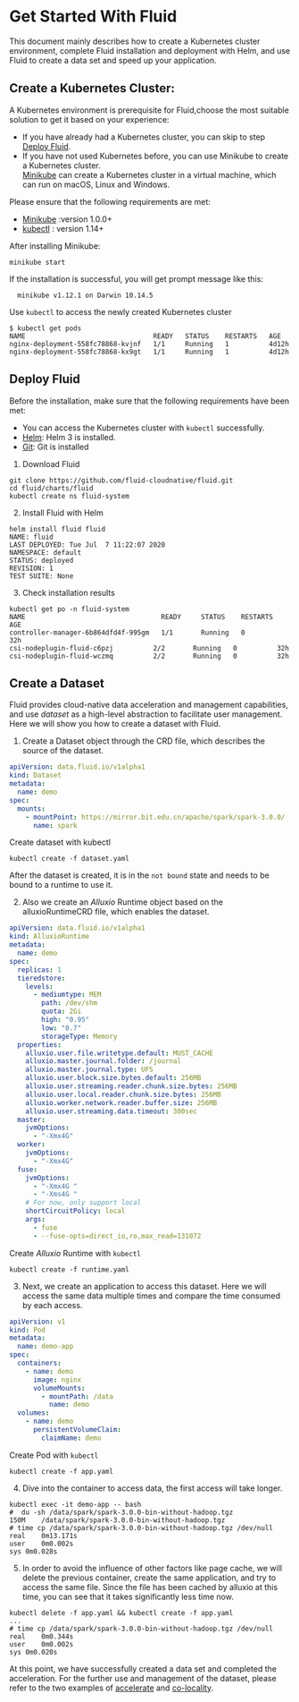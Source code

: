 # Get Started With Fluid

This document mainly describes how to create a Kubernetes cluster environment, complete Fluid installation and deployment with Helm, and use Fluid to create a data set and speed up your application.  

## Create a Kubernetes Cluster:  
A Kubernetes environment is prerequisite for Fluid,choose the most suitable solution to get it based on your experience: 
 
- If you have already had a Kubernetes cluster, you can skip to step  [Deploy Fluid](#Deploy-Fluid).  
- If you have not used Kubernetes before, you can use Minikube to create a Kubernetes cluster.  
[Minikube](https://kubernetes.io/docs/setup/minikube/) can create a Kubernetes cluster in a virtual machine, which can run on macOS, Linux and Windows.  

Please ensure that the following requirements are met:  

  - [Minikube](https://kubernetes.io/docs/tasks/tools/install-minikube/) :version 1.0.0+   
  - [kubectl](https://kubernetes.io/docs/tasks/tools/install-kubectl) :           version 1.14+       

After installing Minikube:
```shell
minikube start
```

If the installation is successful, you will get prompt message like this:
```shell
  minikube v1.12.1 on Darwin 10.14.5
```  

Use `kubectl` to access the newly created Kubernetes cluster  
```shell
$ kubectl get pods
NAME                                READY   STATUS    RESTARTS   AGE
nginx-deployment-558fc78868-kvjnf   1/1     Running   1          4d12h
nginx-deployment-558fc78868-kx9gt   1/1     Running   1          4d12h
```

## Deploy Fluid  
Before the installation, make sure that the following requirements have been met:

- You can access the Kubernetes cluster with `kubectl` successfully.   
- [Helm](https://helm.sh/docs/intro/install/): Helm 3 is installed.  
- [Git](): Git is installed
1. Download Fluid  
```shell
git clone https://github.com/fluid-cloudnative/fluid.git 
cd fluid/charts/fluid
kubectl create ns fluid-system
```  
2. Install Fluid with Helm
```shell
helm install fluid fluid
NAME: fluid
LAST DEPLOYED: Tue Jul  7 11:22:07 2020
NAMESPACE: default
STATUS: deployed
REVISION: 1
TEST SUITE: None
```  
3. Check installation results
```shell
kubectl get po -n fluid-system
NAME                                  READY     STATUS    RESTARTS   AGE
controller-manager-6b864dfd4f-995gm   1/1       Running   0          32h
csi-nodeplugin-fluid-c6pzj          2/2       Running   0          32h
csi-nodeplugin-fluid-wczmq          2/2       Running   0          32h
```

## Create a Dataset  
Fluid provides cloud-native data acceleration and management capabilities, and use *dataset* as a high-level abstraction to facilitate user management. Here we will show you how to create a dataset with Fluid.  
1. Create a Dataset object through the CRD file, which describes the source of the dataset.  
```yaml
apiVersion: data.fluid.io/v1alpha1
kind: Dataset
metadata:
  name: demo
spec:
  mounts:
    - mountPoint: https://mirror.bit.edu.cn/apache/spark/spark-3.0.0/
      name: spark
```  
Create dataset with kubectl

```shell
kubectl create -f dataset.yaml
```
After the dataset is created, it is in the `not bound` state and needs to be bound to a runtime to use it.


2. Also we create an *Alluxio* Runtime object based on the alluxioRuntimeCRD file, which enables the dataset.

```yaml
apiVersion: data.fluid.io/v1alpha1
kind: AlluxioRuntime
metadata:
  name: demo
spec:
  replicas: 1
  tieredstore:
    levels:
      - mediumtype: MEM
        path: /dev/shm
        quota: 2Gi
        high: "0.95"
        low: "0.7"
        storageType: Memory
  properties:
    alluxio.user.file.writetype.default: MUST_CACHE
    alluxio.master.journal.folder: /journal
    alluxio.master.journal.type: UFS
    alluxio.user.block.size.bytes.default: 256MB
    alluxio.user.streaming.reader.chunk.size.bytes: 256MB
    alluxio.user.local.reader.chunk.size.bytes: 256MB
    alluxio.worker.network.reader.buffer.size: 256MB
    alluxio.user.streaming.data.timeout: 300sec
  master:
    jvmOptions:
      - "-Xmx4G"
  worker:
    jvmOptions:
      - "-Xmx4G"
  fuse:
    jvmOptions:
      - "-Xmx4G "
      - "-Xms4G "
    # For now, only support local
    shortCircuitPolicy: local
    args:
      - fuse
      - --fuse-opts=direct_io,ro,max_read=131072
```

Create *Alluxio* Runtime with `kubectl`

```shell
kubectl create -f runtime.yaml  
``` 

3. Next, we create an application to access this dataset. Here we will access the same data multiple times and compare the time consumed by each access.

```yaml
apiVersion: v1
kind: Pod
metadata:
  name: demo-app
spec:
  containers:
    - name: demo
      image: nginx
      volumeMounts:
        - mountPath: /data
          name: demo
  volumes:
    - name: demo
      persistentVolumeClaim:
        claimName: demo
```

Create Pod with `kubectl`

```shell
kubectl create -f app.yaml
```

4. Dive into the container to access data, the first access will take longer.
```
kubectl exec -it demo-app -- bash
#  du -sh /data/spark/spark-3.0.0-bin-without-hadoop.tgz
150M	/data/spark/spark-3.0.0-bin-without-hadoop.tgz
# time cp /data/spark/spark-3.0.0-bin-without-hadoop.tgz /dev/null
real	0m13.171s
user	0m0.002s
sys	0m0.028s
```

5. In order to avoid the influence of other factors like page cache, we will delete the previous container, create the same application, and try to access the same file. Since the file has been cached by alluxio at this time, you can see that it takes significantly less time now.
```
kubectl delete -f app.yaml && kubectl create -f app.yaml
...
# time cp /data/spark/spark-3.0.0-bin-without-hadoop.tgz /dev/null
real	0m0.344s
user	0m0.002s
sys	0m0.020s
```

At this point, we have successfully created a data set and completed the acceleration. For the further use and management of the dataset, please refer to the two examples of [accelerate](../samples/accelerate_data_accessing.md) and [co-locality](../samples/data_co_locality.md).